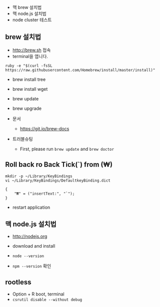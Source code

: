 * 맥 brew 설치법
* 맥 node.js 설치법
* node cluster 테스트

## brew 설치법
* http://brew.sh 접속
* terminal을 엽니다.
```
ruby -e "$(curl -fsSL https://raw.githubusercontent.com/Homebrew/install/master/install)"
```
* brew install tree
* brew install wget

* brew update
* brew upgrade

* 문서
  * https://git.io/brew-docs
* 트러블슈팅
  * First, please run `brew update` and `brew doctor`


## Roll back ro Back Tick(\`) from (₩)
```
mkdir -p ~/Library/KeyBindings
vi ~/Library/KeyBindings/DefaultkeyBinding.dict
```

```
{
    "₩" = ("insertText:", "`");
}
```

  * restart application

## 맥 node.js 설치법
* http://nodejs.org
* download and install

* `node --version`
* `npm --version` 확인


## rootless
* Option + R boot, terminal
* `csrutil disable --without debug`
